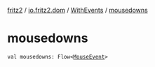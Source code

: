 [fritz2](../../index.md) / [io.fritz2.dom](../index.md) / [WithEvents](index.md) / [mousedowns](./mousedowns.md)

# mousedowns

`val mousedowns: Flow<`[`MouseEvent`](https://kotlinlang.org/api/latest/jvm/stdlib/org.w3c.dom.events/-mouse-event/index.html)`>`